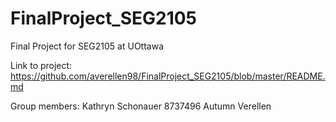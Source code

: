 # FinalProject_SEG2105
Final Project for SEG2105 at UOttawa

Link to project: https://github.com/averellen98/FinalProject_SEG2105/blob/master/README.md

Group members:
  Kathryn Schonauer 8737496
  Autumn Verellen
